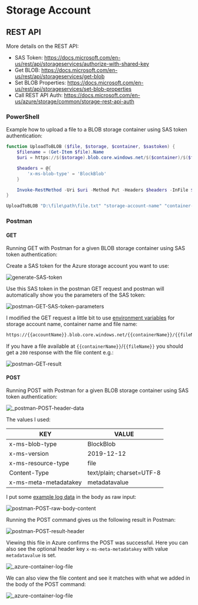 # Storage Account

## REST API

More details on the REST API:

- SAS Token: <https://docs.microsoft.com/en-us/rest/api/storageservices/authorize-with-shared-key>
- Get BLOB: <https://docs.microsoft.com/en-us/rest/api/storageservices/get-blob>
- Set BLOB Properties: <https://docs.microsoft.com/en-us/rest/api/storageservices/set-blob-properties>
- Call REST API Auth: <https://docs.microsoft.com/en-us/azure/storage/common/storage-rest-api-auth>

### PowerShell

Example how to upload a file to a BLOB storage container using SAS token authentication:

``` ps1
function UploadToBLOB ($file, $storage, $container, $sastoken) {
    $filename = (Get-Item $file).Name
    $uri = https://$($storage).blob.core.windows.net/$($container)/$($filename)$($sastoken)

    $headers = @{
        'x-ms-blob-type' = 'BlockBlob'
    }

    Invoke-RestMethod -Uri $uri -Method Put -Headers $headers -InFile $file
}

UploadToBLOB "D:\file\path\file.txt" "storage-account-name" "container-name" "SAS-token"
```

### Postman

#### GET

Running GET with Postman for a given BLOB storage container using SAS token authentication:

Create a SAS token for the Azure storage account you want to use:

![generate-SAS-token](_sas-generate-SAS-token.webp)

Use this SAS token in the postman GET request and postman will automatically show you the parameters of the SAS token:

![postman-GET-SAS-token-parameters](_sas-postman-GET-SAS-token-parameters.webp)

I modified the GET request a little bit to use [environment variables](https://learning.postman.com/docs/sending-requests/variables/) for storage account name, container name and file name:

``` txt
https://{{accountName}}.blob.core.windows.net/{{containerName}}/{{fileName}}?sv=...
```

If you have a file available at `{{containerName}}`/`{{fileName}}` you should get a `200` response with the file content e.g.:

![postman-GET-result](_sas-postman-GET-result.webp)

#### POST

Running POST with Postman for a given BLOB storage container using SAS token authentication:

![_postman-POST-header-data](_sas-postman-POST-header-data.webp)

The values I used:

| KEY                   | VALUE                     |
|-----------------------|---------------------------|
| x-ms-blob-type        | BlockBlob                 |
| x-ms-version          | 2019-12-12                |
| x-ms-resource-type    | file                      |
| Content-Type          | text/plain; charset=UTF-8 |
| x-ms-meta-metadatakey | metadatavalue             |

I put some [example log data](https://www.ibm.com/docs/en/zos/2.1.0?topic=problems-example-log-file) in the body as raw input:

![postman-POST-raw-body-content](_sas-postman-POST-raw-body-content.webp)

Running the POST command gives us the following result in Postman:

![postman-POST-result-header](_sas-postman-POST-result-header.webp)

Viewing this file in Azure confirms the POST was successful. Here you can also see the optional header key `x-ms-meta-metadatakey` with value `metadatavalue` is set.

![_azure-container-log-file](_sas-azure-container-log-file-overview.webp)

We can also view the file content and see it matches with what we added in the body of the POST command:

![_azure-container-log-file](_sas-azure-container-log-file-content.webp)
